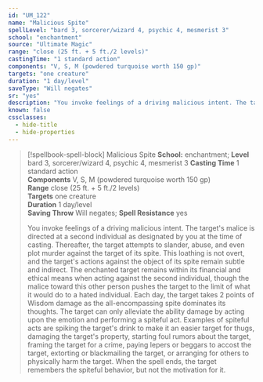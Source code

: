 ```yaml
---
id: "UM_122"
name: "Malicious Spite"
spellLevel: "bard 3, sorcerer/wizard 4, psychic 4, mesmerist 3"
school: "enchantment"
source: "Ultimate Magic"
range: "close (25 ft. + 5 ft./2 levels)"
castingTime: "1 standard action"
components: "V, S, M (powdered turquoise worth 150 gp)"
targets: "one creature"
duration: "1 day/level"
saveType: "Will negates"
sr: "yes"
description: "You invoke feelings of a driving malicious intent. The target's malice is directed at a second individual as designated by you at the time of casting. Thereafter, the target attempts to slander, abuse, and even plot murder against the target of its spite. This loathing is not overt, and the target's actions against the object of its spite remain subtle and indirect.  The enchanted target remains within its financial and ethical means when acting against the second individual, though the malice toward this other person pushes the target to the limit of what it would do to a hated individual.  Each day, the target takes 2 points of Wisdom damage as the all-encompassing spite dominates its thoughts. The target can only alleviate the ability damage by acting upon the emotion and performing a spiteful act. Examples of spiteful acts are spiking the target's drink to make it an easier target for thugs, damaging the target's property, starting foul rumors about the target, framing the target for a crime, paying lepers or beggars to accost the target, extorting or blackmailing the target, or arranging for others to physically harm the target.  When the spell ends, the target remembers the spiteful behavior, but not the motivation for it."
known: false
cssclasses:
  - hide-title
  - hide-properties
---
```


> [!spellbook-spell-block] Malicious Spite
> **School:** enchantment; **Level** bard 3, sorcerer/wizard 4, psychic 4, mesmerist 3
> **Casting Time** 1 standard action  
> **Components** V, S, M (powdered turquoise worth 150 gp)  
> **Range** close (25 ft. + 5 ft./2 levels)  
> **Targets** one creature  
> **Duration** 1 day/level  
> **Saving Throw** Will negates; **Spell Resistance** yes
> 
> You invoke feelings of a driving malicious intent. The target's malice is directed at a second individual as designated by you at the time of casting. Thereafter, the target attempts to slander, abuse, and even plot murder against the target of its spite. This loathing is not overt, and the target's actions against the object of its spite remain subtle and indirect.  The enchanted target remains within its financial and ethical means when acting against the second individual, though the malice toward this other person pushes the target to the limit of what it would do to a hated individual.  Each day, the target takes 2 points of Wisdom damage as the all-encompassing spite dominates its thoughts. The target can only alleviate the ability damage by acting upon the emotion and performing a spiteful act. Examples of spiteful acts are spiking the target's drink to make it an easier target for thugs, damaging the target's property, starting foul rumors about the target, framing the target for a crime, paying lepers or beggars to accost the target, extorting or blackmailing the target, or arranging for others to physically harm the target.  When the spell ends, the target remembers the spiteful behavior, but not the motivation for it.